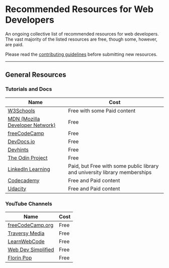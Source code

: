 # Recommended Resources for Web Developers

An ongoing collective list of recommended resources for web developers. The vast majority of the listed resources are free, though some, however, are paid.

Please read the [contributing guidelines](./CONTRIBUTING.md) before submitting new resources.

---

## General Resources

### Tutorials and Docs
Name | Cost
---- | ----
[W3Schools](https://www.w3schools.com) | Free with some Paid content
[MDN (Mozilla Developer Network)](https://developer.mozilla.org) | Free
[freeCodeCamp](https://www.freecodecamp.org) | Free
[DevDocs.io](https://devdocs.io) | Free
[Devhints](https://devhints.io) | Free
[The Odin Project](https://www.theodinproject.com) | Free
[LinkedIn Learning](https://www.linkedin.com/learning) | Paid, but Free with some public library and university library memberships
[Codecademy](https://www.codecademy.com) | Free and Paid content
[Udacity](https://www.udacity.com) | Free and Paid content

### YouTube Channels
Name | Cost
---- | ----
[freeCodeCamp.org](https://www.youtube.com/channel/UC8butISFwT-Wl7EV0hUK0BQ) | Free
[Traversy Media](https://www.youtube.com/channel/UC29ju8bIPH5as8OGnQzwJyA) | Free
[LearnWebCode](https://www.youtube.com/channel/UCHRp19HU7Y2LwfI0Ai6WAGQ) | Free
[Web Dev Simplified](https://www.youtube.com/channel/UCFbNIlppjAuEX4znoulh0Cw) | Free
[Florin Pop](https://www.youtube.com/channel/UCeU-1X402kT-JlLdAitxSMA) | Free
